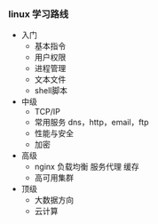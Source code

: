 ### linux 学习路线


- 入门
    - 基本指令
    - 用户权限
    - 进程管理
    - 文本文件
    - shell脚本
- 中级
    - TCP/IP
    - 常用服务 dns，http，email，ftp
    - 性能与安全
    - 加密
- 高级
    - nginx 负载均衡 服务代理 缓存
    - 高可用集群
- 顶级
    - 大数据方向
    - 云计算